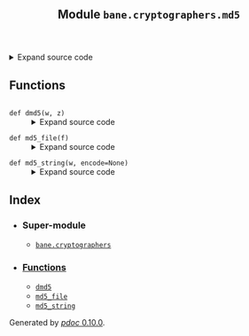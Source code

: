 <body>
<main>
<article id="content">
<header>
<h1 class="title">Module <code>bane.cryptographers.md5</code></h1>
</header>
<section id="section-intro">
<details class="source">
<summary>
<span>Expand source code</span>
</summary>
<pre><code class="python">from bane.cryptographers.utils import *

def md5_string(w, encode=None):
    if w:
        if encode:
            w.encode(encode)
        &#34;&#34;&#34;
   function to return md5 encrypted string
  &#34;&#34;&#34;
        return hashlib.md5(w).hexdigest()


def md5_file(f):
    if f:
        with open(f, &#34;rb&#34;) as f:
            w = f.read()
        f.close()
        return md5_string(w)


def dmd5(w, z):
    if w and z:
        w = hashlib.md5(w).hexdigest()
        if w == z:
            return True
        return False</code></pre>
</details>
</section>
<section>
</section>
<section>
</section>
<section>
<h2 class="section-title" id="header-functions">Functions</h2>
<dl>
<dt id="bane.cryptographers.md5.dmd5"><code class="name flex">
<span>def <span class="ident">dmd5</span></span>(<span>w, z)</span>
</code></dt>
<dd>
<div class="desc"></div>
<details class="source">
<summary>
<span>Expand source code</span>
</summary>
<pre><code class="python">def dmd5(w, z):
    if w and z:
        w = hashlib.md5(w).hexdigest()
        if w == z:
            return True
        return False</code></pre>
</details>
</dd>
<dt id="bane.cryptographers.md5.md5_file"><code class="name flex">
<span>def <span class="ident">md5_file</span></span>(<span>f)</span>
</code></dt>
<dd>
<div class="desc"></div>
<details class="source">
<summary>
<span>Expand source code</span>
</summary>
<pre><code class="python">def md5_file(f):
    if f:
        with open(f, &#34;rb&#34;) as f:
            w = f.read()
        f.close()
        return md5_string(w)</code></pre>
</details>
</dd>
<dt id="bane.cryptographers.md5.md5_string"><code class="name flex">
<span>def <span class="ident">md5_string</span></span>(<span>w, encode=None)</span>
</code></dt>
<dd>
<div class="desc"></div>
<details class="source">
<summary>
<span>Expand source code</span>
</summary>
<pre><code class="python">def md5_string(w, encode=None):
    if w:
        if encode:
            w.encode(encode)
        &#34;&#34;&#34;
   function to return md5 encrypted string
  &#34;&#34;&#34;
        return hashlib.md5(w).hexdigest()</code></pre>
</details>
</dd>
</dl>
</section>
<section>
</section>
</article>
<nav id="sidebar">
<h1>Index</h1>
<div class="toc">
<ul></ul>
</div>
<ul id="index">
<li><h3>Super-module</h3>
<ul>
<li><code><a title="bane.cryptographers" href="index.md">bane.cryptographers</a></code></li>
</ul>
</li>
<li><h3><a href="#header-functions">Functions</a></h3>
<ul class="">
<li><code><a title="bane.cryptographers.md5.dmd5" href="#bane.cryptographers.md5.dmd5">dmd5</a></code></li>
<li><code><a title="bane.cryptographers.md5.md5_file" href="#bane.cryptographers.md5.md5_file">md5_file</a></code></li>
<li><code><a title="bane.cryptographers.md5.md5_string" href="#bane.cryptographers.md5.md5_string">md5_string</a></code></li>
</ul>
</li>
</ul>
</nav>
</main>
<footer id="footer">
<p>Generated by <a href="https://pdoc3.github.io/pdoc" title="pdoc: Python API documentation generator"><cite>pdoc</cite> 0.10.0</a>.</p>
</footer>
</body>
</html>